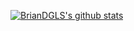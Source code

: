 <a href="https://github.com/anuraghazra/github-readme-stats"><img align="center" src="https://github-readme-stats.vercel.app/api?username=BrianDGLS&show_icons=true&include_all_commits=true&hide_border=true" alt="BrianDGLS's github stats" /></a>
